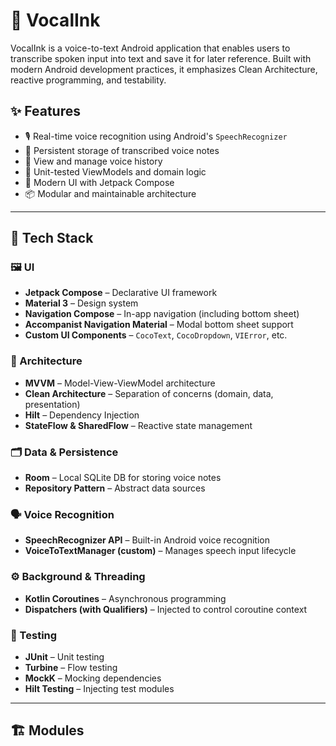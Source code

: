 # 🎤 VocalInk

VocalInk is a voice-to-text Android application that enables users to transcribe spoken input into text and save it for later reference. Built with modern Android development practices, it emphasizes Clean Architecture, reactive programming, and testability.

## ✨ Features

- 🎙️ Real-time voice recognition using Android's `SpeechRecognizer`
- 💾 Persistent storage of transcribed voice notes
- 📜 View and manage voice history
- 🧪 Unit-tested ViewModels and domain logic
- 🎨 Modern UI with Jetpack Compose
- 📦 Modular and maintainable architecture

---

## 🧱 Tech Stack

### 🖼️ UI
- **Jetpack Compose** – Declarative UI framework
- **Material 3** – Design system
- **Navigation Compose** – In-app navigation (including bottom sheet)
- **Accompanist Navigation Material** – Modal bottom sheet support
- **Custom UI Components** – `CocoText`, `CocoDropdown`, `VIError`, etc.

### 🧠 Architecture
- **MVVM** – Model-View-ViewModel architecture
- **Clean Architecture** – Separation of concerns (domain, data, presentation)
- **Hilt** – Dependency Injection
- **StateFlow & SharedFlow** – Reactive state management

### 🗂️ Data & Persistence
- **Room** – Local SQLite DB for storing voice notes
- **Repository Pattern** – Abstract data sources

### 🗣️ Voice Recognition
- **SpeechRecognizer API** – Built-in Android voice recognition
- **VoiceToTextManager (custom)** – Manages speech input lifecycle

### ⚙️ Background & Threading
- **Kotlin Coroutines** – Asynchronous programming
- **Dispatchers (with Qualifiers)** – Injected to control coroutine context

### 🧪 Testing
- **JUnit** – Unit testing
- **Turbine** – Flow testing
- **MockK** – Mocking dependencies
- **Hilt Testing** – Injecting test modules

---

## 🏗️ Modules
